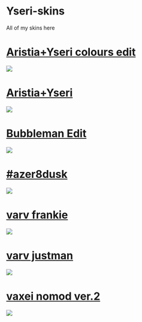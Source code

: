 # Yseri-skins
All of my skins here

# [Aristia+Yseri colours edit](https://www.mediafire.com/file/enfgzyrm2haxz8l/Aristia%252BYseri_colours.osk/file)
![](https://osu.ppy.sh/ss/17862795/0b8d)

# [Aristia+Yseri](https://www.mediafire.com/file/tywljxjyymt0qn0/Aristia%252BYseri.osk/file)
![](https://osu.ppy.sh/ss/17862798/7cbd)

# [Bubbleman Edit](https://www.mediafire.com/file/0sj16eypzfs8auz/BubbleSkin20-10-09.osk/file)
![](https://osu.ppy.sh/ss/17862804/9336)

# [#azer8dusk](https://www.mediafire.com/file/phzk2a5htsdtl2h/%2523azer8dusk.osk/file)
![](https://osu.ppy.sh/ss/17862808/8fc4)

# [varv frankie](https://www.mediafire.com/file/mvla05g9ptmh2tl/varv_frankie.osk/file)
![](https://osu.ppy.sh/ss/17862809/f7f3)

# [varv justman](https://www.mediafire.com/file/qsdwdu91p3vyz6w/varv_justman.osk/file)
![](https://osu.ppy.sh/ss/17862816/d603)

# [vaxei nomod ver.2](https://www.mediafire.com/file/6mg0aq8mp12znpf/vaxei_nomod_ver._2.osk/file)
![](https://osu.ppy.sh/ss/17862820/9ce3)
